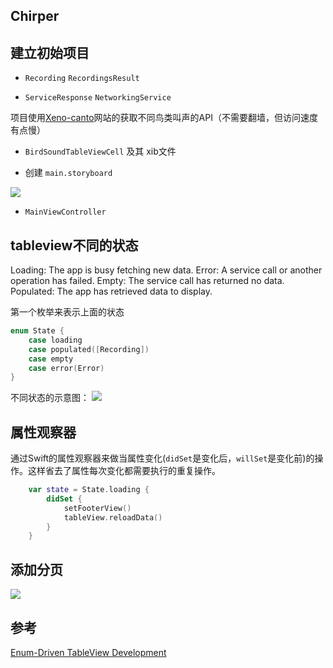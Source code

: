 Chirper
------




## 建立初始项目

- `Recording` `RecordingsResult`

- `ServiceResponse` `NetworkingService`

项目使用[Xeno-canto](https://www.xeno-canto.org/article/153)网站的获取不同鸟类叫声的API（不需要翻墙，但访问速度有点慢）

- `BirdSoundTableViewCell` 及其 xib文件

- 创建 `main.storyboard`

![](https://ws1.sinaimg.cn/large/006tNbRwgy1fx3tmuj2m8j31kw0yhmyp.jpg)

- `MainViewController`


## tableview不同的状态

Loading: The app is busy fetching new data.
Error: A service call or another operation has failed.
Empty: The service call has returned no data.
Populated: The app has retrieved data to display.

第一个枚举来表示上面的状态

```swift
enum State {
    case loading
    case populated([Recording])
    case empty
    case error(Error)
}
```

不同状态的示意图：
![](https://ws1.sinaimg.cn/large/006tNbRwgy1fx3xh060cmj30jg0y30vx.jpg)


## 属性观察器

通过Swift的属性观察器来做当属性变化(`didSet`是变化后，`willSet`是变化前)的操作。这样省去了属性每次变化都需要执行的重复操作。

```swift
	var state = State.loading {
        didSet {
            setFooterView()
            tableView.reloadData()
        }
    }
```



## 添加分页




![](https://ws3.sinaimg.cn/large/006tNbRwgy1fx3xxk2bl4j307t0dw752.jpg)





## 参考

[Enum-Driven TableView Development](https://www.raywenderlich.com/5542-enum-driven-tableview-development)


